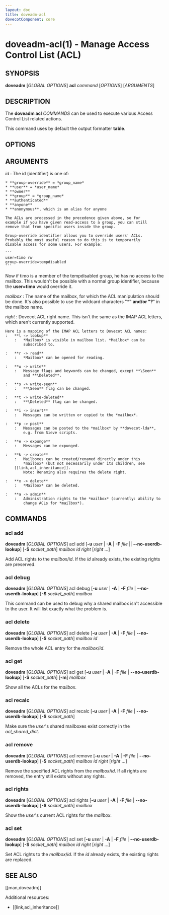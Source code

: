 ```yaml
---
layout: doc
title: doveadm-acl
dovecotComponent: core
---
```


# doveadm-acl(1) - Manage Access Control List (ACL)

## SYNOPSIS

**doveadm** [*GLOBAL OPTIONS*] **acl** *command* [*OPTIONS*] [*ARGUMENTS*]

## DESCRIPTION

The **doveadm acl** *COMMANDS* can be used to execute various Access
Control List related actions.

<!-- @include: global-options-formatter.inc -->

This command uses by default the output formatter **table**.

## OPTIONS

<!-- @include: option-A.inc -->

<!-- @include: option-F-file.inc -->

<!-- @include: option-no-userdb-lookup.inc -->

<!-- @include: option-S-socket.inc -->

<!-- @include: option-u-user.inc -->

## ARGUMENTS

*id*
:   The id (identifier) is one of:

    * **group-override** = *group_name*
    * **user** = *user_name*
    * **owner**
    * **group** = *group_name*
    * **authenticated**
    * **anyone**
    * **anonymous**, which is an alias for anyone

    The ACLs are processed in the precedence given above, so for
    example if you have given read-access to a group, you can still
    remove that from specific users inside the group.

    Group-override identifier allows you to override users' ACLs.
    Probably the most useful reason to do this is to temporarily
    disable access for some users. For example:

    ```
    user=timo rw
    group-override=tempdisabled
    ```

   Now if timo is a member of the tempdisabled group, he has no access
   to the mailbox. This wouldn't be possible with a normal group
   identifier, because the **user=timo** would override it.

*mailbox*
:   The name of the mailbox, for which the ACL manipulation should be
    done. It's also possible to use the wildcard characters "*****"
    and/or "**?**" in the mailbox name.

*right*
:   Dovecot ACL right name. This isn't the same as the IMAP ACL letters,
    which aren't currently supported.

    Here is a mapping of the IMAP ACL letters to Dovecot ACL names:
    :   **l -> lookup**
        :   *Mailbox* is visible in mailbox list. *Mailbox* can be
            subscribed to.

    :   **r -> read**
        :   *Mailbox* can be opened for reading.

    :   **w -> write**
        :   Message flags and keywords can be changed, except **\Seen**
            and **\Deleted**.

    :   **s -> write-seen**
        :   **\Seen** flag can be changed.

    :   **t -> write-deleted**
        :   **\Deleted** flag can be changed.

    :   **i -> insert**
        :   Messages can be written or copied to the *mailbox*.

    :   **p -> post**
        :   Messages can be posted to the *mailbox* by **dovecot-lda**,
            e.g. from Sieve scripts.

    :   **e -> expunge**
        :   Messages can be expunged.

    :   **k -> create**
        :   Mailboxes can be created/renamed directly under this
            *mailbox* (but not necessarily under its children, see
	    [[link,acl_inheritance]].
            Note: Renaming also requires the delete right.

    :   **x -> delete**
        :   *Mailbox* can be deleted.

    :   **a -> admin**
        :   Administration rights to the *mailbox* (currently: ability to
            change ACLs for *mailbox*).

## COMMANDS

### acl add

**doveadm** [*GLOBAL OPTIONS*] acl add [**-u** *user* | **-A** | **-F** *file* || **\-\-no-userdb-lookup**] [**-S** *socket_path*] *mailbox id* *right* [*right* ...]

Add ACL rights to the *mailbox*/*id*. If the *id* already exists, the
existing rights are preserved.

### acl debug

**doveadm** [*GLOBAL OPTIONS*] acl debug [**-u** *user* | **-A** | **-F** *file* | **\-\-no-userdb-lookup**] [**-S** *socket_path*] *mailbox*

This command can be used to debug why a shared mailbox isn't accessible
to the user. It will list exactly what the problem is.

### acl delete

**doveadm** [*GLOBAL OPTIONS*] acl delete [**-u** *user* | **-A** | **-F** *file* | **\-\-no-userdb-lookup**] [**-S** *socket_path*] *mailbox id*

Remove the whole ACL entry for the *mailbox*/*id*.

### acl get

**doveadm** [*GLOBAL OPTIONS*] acl get [**-u** *user* | **-A** | **-F** *file* | **\-\-no-userdb-lookup**] [**-S** *socket_path*] [**-m**] *mailbox*

Show all the ACLs for the *mailbox*.

### acl recalc

**doveadm** [*GLOBAL OPTIONS*] acl recalc [**-u** *user* | **-A** | **-F** *file* | **\-\-no-userdb-lookup**] [**-S** *socket_path*]

Make sure the *user*'s shared mailboxes exist correctly in the
*acl_shared_dict*.

### acl remove

**doveadm** [*GLOBAL OPTIONS*] acl remove [**-u** *user* | **-A** | **-F** *file* | **\-\-no-userdb-lookup**] [**-S** *socket_path*] *mailbox id* *right* [*right* ...]

Remove the specified ACL rights from the *mailbox*/*id*. If all rights
are removed, the entry still exists without any rights.

### acl rights

**doveadm** [*GLOBAL OPTIONS*] acl rights [**-u** *user* | **-A** | **-F** *file* | **\-\-no-userdb-lookup**] [**-S** *socket_path*] *mailbox*

Show the *user*'s current ACL rights for the *mailbox*.

### acl set

**doveadm** [*GLOBAL OPTIONS*] acl set [**-u** *user* | **-A** | **-F** *file* | **\-\-no-userdb-lookup**] [**-S** *socket_path*] *mailbox id* *right* [*right* ...]

Set ACL rights to the *mailbox*/*id*. If the *id* already exists, the
existing rights are replaced.

<!-- @include: reporting-bugs.inc -->

## SEE ALSO

[[man,doveadm]]

Additional resources:

- [[link,acl_inheritance]]
